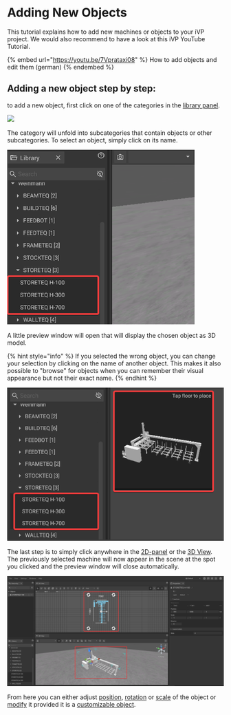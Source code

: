 # Adding New Objects

This tutorial explains how to add new machines or objects to your iVP project. We would also recommend to have a look at this iVP YouTube Tutorial.

{% embed url="https://youtu.be/7Vprataxi08" %}
How to add objects and edit them (german)
{% endembed %}

## Adding a new object step by step:

to add a new object, first click on one of the categories in the [library panel](../user-interface/library-panel.md).

![](../../../.gitbook/assets/library.png)

The category will unfold into subcategories that contain objects or other subcategories. To select an object, simply click on its name.

![](../../../.gitbook/assets/iVP_Planning_ObjectInteraction_AddNewObjects1.png)

A little preview window will open that will display the chosen object as 3D model.

{% hint style="info" %}
If you selected the wrong object, you can change your selection by clicking on the name of another object. This makes it also possible to "browse" for objects when you can remember their visual appearance but not their exact name.
{% endhint %}

![](../../../.gitbook/assets/iVP_Planning_ObjectInteraction_AddNewObjects2.png)

The last step is to simply click anywhere in the [2D-panel](../user-interface/the-2d-panel.md) or the [3D View](../user-interface/the-3d-view.md). The previously selected machine will now appear in the scene at the spot you clicked and the preview window will close automatically.

![](../../../.gitbook/assets/iVP_Planning_ObjectInteraction_AddNewObjects3.png)

From here you can either adjust [position](./move-objects.md), [rotation](rotate-objects.md#rotate-objects) or [scale](rotate-objects.md#scale-objects) of the object or [modify](customizable-machines.md) it provided it is a [customizable object](customizable-machines.md).
